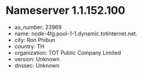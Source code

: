 # Nameserver 1.1.152.100

* as_number: 23969
* name: node-4tg.pool-1-1.dynamic.totinternet.net.
* city: Ron Phibun
* country: TH
* organization: TOT Public Company Limited
* version: Unknown
* dnssec: Unknown
